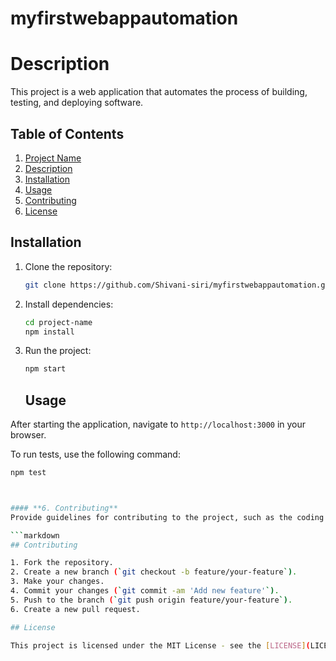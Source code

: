# myfirstwebappautomation
# Description
This project is a web application that automates the process of building, testing, and deploying software.
## Table of Contents

1. [Project Name](#project-name)
2. [Description](#description)
3. [Installation](#installation)
4. [Usage](#usage)
5. [Contributing](#contributing)
6. [License](#license)

## Installation

1. Clone the repository:
    ```bash
    git clone https://github.com/Shivani-siri/myfirstwebappautomation.git
    ```

2. Install dependencies:
    ```bash
    cd project-name
    npm install
    ```

3. Run the project:
    ```bash
    npm start
    ```


   ## Usage

After starting the application, navigate to `http://localhost:3000` in your browser.

To run tests, use the following command:
```bash
npm test



#### **6. Contributing**
Provide guidelines for contributing to the project, such as the coding style, how to submit issues, and how to create pull requests.

```markdown
## Contributing

1. Fork the repository.
2. Create a new branch (`git checkout -b feature/your-feature`).
3. Make your changes.
4. Commit your changes (`git commit -am 'Add new feature'`).
5. Push to the branch (`git push origin feature/your-feature`).
6. Create a new pull request.

## License

This project is licensed under the MIT License - see the [LICENSE](LICENSE) file for details.


